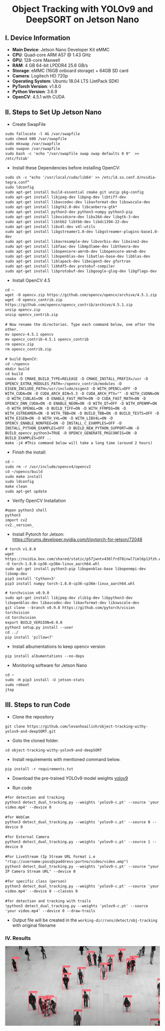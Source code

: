 <H1 align="center">
Object Tracking with YOLOv9 and DeepSORT on Jetson Nano</H1>


## I. Device Information

- **Main Device**: Jetson Nano Developer Kit eMMC
- **CPU**: Quad-core ARM A57 @ 1.43 GHz
- **GPU**: 128-core Maxwell
- **RAM**: 4 GB 64-bit LPDDR4 25.6 GB/s
- **Storage**: eMMC (16GB onboard storage) + 64GB SD card
- **Camera**: Logitech HD 720p
- **Operating System**: Ubuntu 18.04 LTS (JetPack SDK)
- **PyTorch Version**: v1.8.0
- **Python Version**: 3.6.9
- **OpenCV**: 4.5.1 with CUDA

## II. Steps to Set Up Jetson Nano
- Create SwapFile
```
sudo fallocate -l 4G /var/swapfile 
sudo chmod 600 /var/swapfile
sudo mkswap /var/swapfile
sudo swapon /var/swapfile
sudo bash -c 'echo "/var/swapfile swap swap defaults 0 0"  >> /etc/fstab' 
```
- Install these Dependencies before installing OpenCV:
```
sudo sh -c "echo '/usr/local/cuda/lib64' >> /etc/ld.so.conf.d/nvidia-tegra.conf“
sudo ldconfig
sudo apt-get install build-essential cmake git unzip pkg-config
sudo apt-get install libjpeg-dev libpng-dev libtiff-dev
sudo apt-get install libavcodec-dev libavformat-dev libswscale-dev
sudo apt-get install libgtk2.0-dev libcanberra-gtk*
sudo apt-get install python3-dev python3-numpy python3-pip
sudo apt-get install libxvidcore-dev libx264-dev libgtk-3-dev
sudo apt-get install libtbb2 libtbb-dev libdc1394-22-dev
sudo apt-get install libv4l-dev v4l-utils
sudo apt-get install libgstreamer1.0-dev libgstreamer-plugins-base1.0-dev
sudo apt-get install libavresample-dev libvorbis-dev libxine2-dev
sudo apt-get install libfaac-dev libmp3lame-dev libtheora-dev
sudo apt-get install libopencore-amrnb-dev libopencore-amrwb-dev
sudo apt-get install libopenblas-dev libatlas-base-dev libblas-dev
sudo apt-get install liblapack-dev libeigen3-dev gfortran
sudo apt-get install libhdf5-dev protobuf-compiler
sudo apt-get install libprotobuf-dev libgoogle-glog-dev libgflags-dev
```
- Install OpenCV 4.5
```
cd ~
wget -O opencv.zip https://github.com/opencv/opencv/archive/4.5.1.zip 
wget -O opencv_contrib.zip https://github.com/opencv/opencv_contrib/archive/4.5.1.zip 
unzip opencv.zip 
unzip opencv_contrib.zip

# Now rename the directories. Type each command below, one after the other.
mv opencv-4.5.1 opencv
mv opencv_contrib-4.5.1 opencv_contrib
rm opencv.zip
rm opencv_contrib.zip

# build OpenCV:
cd ~/opencv
mkdir build
cd build
cmake -D CMAKE_BUILD_TYPE=RELEASE -D CMAKE_INSTALL_PREFIX=/usr -D OPENCV_EXTRA_MODULES_PATH=~/opencv_contrib/modules -D EIGEN_INCLUDE_PATH=/usr/include/eigen3 -D WITH_OPENCL=OFF -D WITH_CUDA=ON -D CUDA_ARCH_BIN=5.3 -D CUDA_ARCH_PTX="" -D WITH_CUDNN=ON -D WITH_CUBLAS=ON -D ENABLE_FAST_MATH=ON -D CUDA_FAST_MATH=ON -D OPENCV_DNN_CUDA=ON -D ENABLE_NEON=ON -D WITH_QT=OFF -D WITH_OPENMP=ON -D WITH_OPENGL=ON -D BUILD_TIFF=ON -D WITH_FFMPEG=ON -D WITH_GSTREAMER=ON -D WITH_TBB=ON -D BUILD_TBB=ON -D BUILD_TESTS=OFF -D WITH_EIGEN=ON -D WITH_V4L=ON -D WITH_LIBV4L=ON -D OPENCV_ENABLE_NONFREE=ON -D INSTALL_C_EXAMPLES=OFF -D INSTALL_PYTHON_EXAMPLES=OFF -D BUILD_NEW_PYTHON_SUPPORT=ON -D BUILD_opencv_python3=TRUE -D OPENCV_GENERATE_PKGCONFIG=ON -D BUILD_EXAMPLES=OFF ..
make -j4 #This command below will take a long time (around 2 hours)
```
- Finish the install:
```
cd ~
sudo rm -r /usr/include/opencv4/opencv2
cd ~/opencv/build
sudo make install
sudo ldconfig
make clean
sudo apt-get update
```
- Verify OpenCV Installation
```
#open python3 shell
python3
import cv2
cv2._version_
```
- Install Pytorch for Jetson: https://forums.developer.nvidia.com/t/pytorch-for-jetson/72048
```
# torch v1.8.0
wget https://nvidia.box.com/shared/static/p57jwntv436lfrd78inwl7iml6p13fzh.whl -O torch-1.8.0-cp36-cp36m-linux_aarch64.whl
sudo apt-get install python3-pip libopenblas-base libopenmpi-dev libomp-dev
pip3 install 'Cython<3'
pip3 install numpy torch-1.8.0-cp36-cp36m-linux_aarch64.whl
```
```
# torchvision v0.9.0
sudo apt-get install libjpeg-dev zlib1g-dev libpython3-dev libopenblas-dev libavcodec-dev libavformat-dev libswscale-dev
git clone --branch v0.9.0 https://github.com/pytorch/vision torchvision
cd torchvision
export BUILD_VERSION=0.9.0  
python3 setup.py install --user
cd ../
pip install 'pillow<7'
```

- Install albumentations to keep opencv version
```commandline
pip install albumentations --no-deps
```

- Monitoring software for Jetson Nano
```
cd ~
sudo -H pip3 install -U jetson-stats 
sudo reboot
jtop
```

## III. Steps to run Code

- Clone the repository
```
git clone https://github.com/levanhoailinh/object-tracking-withy-yolov9-and-deepSORT.git
```
- Goto the cloned folder.
```
cd object-tracking-withy-yolov9-and-deepSORT
```
- Install requirements with mentioned command below.
```
pip install -r requirements.txt
```
- Download the pre-trained YOLOv9 model weights
[yolov9](https://github.com/WongKinYiu/yolov9/releases/download/v0.1/yolov9-c.pt)


- Run code
```
#for detection and tracking
python3 detect_dual_tracking.py --weights 'yolov9-c.pt' --source 'your video.mp4' --device 0

#for WebCam
python3 detect_dual_tracking.py --weights 'yolov9-c.pt' --source 0 --device 0

#for External Camera
python3 detect_dual_tracking.py --weights 'yolov9-c.pt' --source 1 --device 0

#For LiveStream (Ip Stream URL Format i.e "rtsp://username:pass@ipaddress:portno/video/video.amp")
python3 detect_dual_tracking.py --weights 'yolov9-c.pt' --source "your IP Camera Stream URL" --device 0

#for specific class (person)
python3 detect_dual_tracking.py --weights 'yolov9-c.pt' --source 'your video.mp4' --device 0 --classes 0

#for detection and tracking with trails 
!python3 detect_dual_tracking.py --weights 'yolov9-c.pt' --source 'your video.mp4' --device 0 --draw-trails 
```

- Output file will be created in the ```working-dir/runs/detect/obj-tracking``` with original filename

### IV. Results
![alt text](PersonTracking.png)

